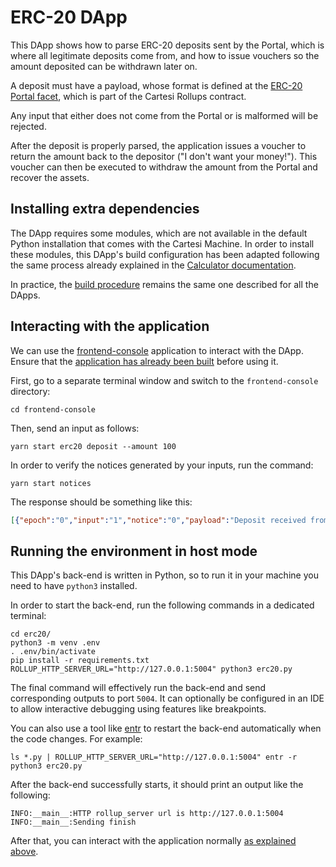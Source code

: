 # ERC-20 DApp

This DApp shows how to parse ERC-20 deposits sent by the Portal, which is where all legitimate deposits come from, and how to issue vouchers so the amount deposited can be withdrawn later on.

A deposit must have a payload, whose format is defined at the [ERC-20 Portal facet](https://github.com/cartesi/rollups/blob/main/onchain/rollups/contracts/facets/ERC20PortalFacet.sol), which is part of the Cartesi Rollups contract.

Any input that either does not come from the Portal or is malformed will be rejected.

After the deposit is properly parsed, the application issues a voucher to return the amount back to the depositor ("I don't want your money!"). This voucher can then be executed to withdraw the amount from the Portal and recover the assets.

## Installing extra dependencies

The DApp requires some modules, which are not available in the default Python installation that comes with the Cartesi Machine.
In order to install these modules, this DApp's build configuration has been adapted following the same process already explained in the [Calculator documentation](../calculator/README.md#installing-extra-dependencies).

In practice, the [build procedure](../README.md#building) remains the same one described for all the DApps.

## Interacting with the application

We can use the [frontend-console](../frontend-console) application to interact with the DApp.
Ensure that the [application has already been built](../frontend-console/README.md#building) before using it.

First, go to a separate terminal window and switch to the `frontend-console` directory:

```shell
cd frontend-console
```

Then, send an input as follows:

```shell
yarn start erc20 deposit --amount 100
```

In order to verify the notices generated by your inputs, run the command:

```shell
yarn start notices
```

The response should be something like this:

```json
[{"epoch":"0","input":"1","notice":"0","payload":"Deposit received from: 0xf39fd6e51aad88f6f4ce6ab8827279cfffb92266; ERC-20: 0xa513e6e4b8f2a923d98304ec87f64353c4d5c853; Amount: 100"}]
```

## Running the environment in host mode

This DApp's back-end is written in Python, so to run it in your machine you need to have `python3` installed.

In order to start the back-end, run the following commands in a dedicated terminal:

```shell
cd erc20/
python3 -m venv .env
. .env/bin/activate
pip install -r requirements.txt
ROLLUP_HTTP_SERVER_URL="http://127.0.0.1:5004" python3 erc20.py
```

The final command will effectively run the back-end and send corresponding outputs to port `5004`.
It can optionally be configured in an IDE to allow interactive debugging using features like breakpoints.

You can also use a tool like [entr](https://eradman.com/entrproject/) to restart the back-end automatically when the code changes. For example:

```shell
ls *.py | ROLLUP_HTTP_SERVER_URL="http://127.0.0.1:5004" entr -r python3 erc20.py
```

After the back-end successfully starts, it should print an output like the following:

```shell
INFO:__main__:HTTP rollup_server url is http://127.0.0.1:5004
INFO:__main__:Sending finish
```

After that, you can interact with the application normally [as explained above](#interacting-with-the-application).
